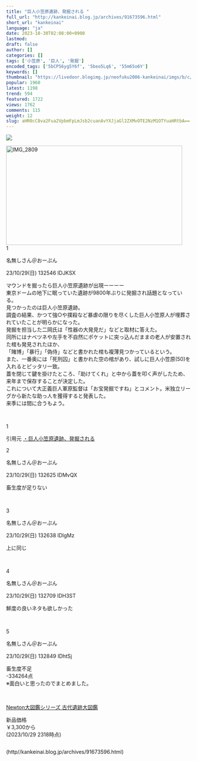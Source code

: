 ```yaml
---
title: "巨人小笠原遺跡、発掘される "
full_url: "http://kankeinai.blog.jp/archives/91673596.html"
short_url: "kankeinai"
language: "ja"
date: 2023-10-30T02:08:00+0900
lastmod: 
draft: false
author: []
categories: []
tags: ['小笠原', '巨人', '発掘']
encoded_tags: ['5bCP56yg5Y6f', '5beo5Lq6', '55m65o6Y']
keywords: []
thumbnail: "https://livedoor.blogimg.jp/neofuku2006-kankeinai/imgs/b/c/bca67f6a-s.jpg"
popular: 1960
latest: 1198
trend: 594
featured: 1722
views: 1762
comments: 115
weight: 12
slug: aHR0cC8va2Fua2VpbmFpLmJsb2cuanAvYXJjaGl2ZXMvOTE2NzM1OTYuaHRtbA==
---
```


![](https://livedoor.blogimg.jp/neofuku2006-kankeinai/imgs/b/c/bca67f6a-s.jpg)

<div><a href='https//livedoor.blogimg.jp/neofuku2006-kankeinai/imgs/b/c/bca67f6a.jpg' target='_blank'><img src='https//livedoor.blogimg.jp/neofuku2006-kankeinai/imgs/b/c/bca67f6a-s.jpg' width='480' height='270' alt='IMG_2809' id='108450350' class='pict'></a><br>1 <p>名無しさん＠おーぷん</p> <p> 23/10/29(日) 132546 IDJKSX</p> <p class='t_b'> マウンドを掘ったら巨人小笠原遺跡が出現ーーーー<br>東京ドームの地下に眠っていた遺跡が9800年ぶりに発掘され話題となっている。<br>見つかったのは巨人小笠原遺跡。<br>調査の結果、かつて強○や撲殺など暴虐の限りを尽くした巨人小笠原人が埋葬されていたことが明らかになった。<br>発掘を担当した二岡氏は「性器の大発見だ」などと取材に答えた。<br>同所にはナベツネや左手を不自然にポケットに突っ込んだままの老人が安置された棺も発見されたほか、<br>「賭博」「暴行」「偽侍」などと書かれた棺も複薄見つかっているという。<br>また、一番奥には「死刑囚」と書かれた空の棺があり、試しに巨人小笠原(50)を入れるとピッタリ一致。<br>蓋を閉じて鍵を掛けたところ、「助けてくれ」と中から蓋を叩く声がしたため、来年まで保存することが決定した。<br>これについて大正義巨人軍原監督は「お宝発掘ですね」とコメント。米独立リーグから新たな助っ人を獲得すると発表した。<br>来季には間に合うもよう。 </p><br> <p>1</p><p>引用元 <a href='http//2chspa.com/thread/livejupiter/1698553546' target='_blank'>・</a><a href='https//hayabusa.open2ch.net/test/read.cgi/livejupiter/1698553546/' target='_blank'>巨人小笠原遺跡、発掘される</a></p><p class='t_h'>2 <p>名無しさん＠おーぷん</p> <p> 23/10/29(日) 132625 IDMvQX</p></p> <p class='t_b'> 畜生度が足りない </p><br> <p class='t_h'>3 <p>名無しさん＠おーぷん</p> <p> 23/10/29(日) 132638 IDlgMz</p></p> <p class='t_b'> 上に同じ </p><br> <p class='t_h'>4 <p>名無しさん＠おーぷん</p> <p> 23/10/29(日) 132709 IDH3ST</p></p> <p class='t_b'> 鮮度の良いネタも欲しかった </p><br> <p class='t_h'>5 <p>名無しさん＠おーぷん</p> <p> 23/10/29(日) 132849 IDhtSj</p></p> <p class='t_b'> 畜生度不足<br>-334264点 <br>※面白いと思ったのでまとめました。</p><br> <a href='https//px.a8.net/svt/ejp?a8mat=2BJK9W+3WIBJM+249K+BWGDT&a8ejpredirect=https%3A%2F%2Fwww.amazon.co.jp%2Fdp%2F4315525332%2F%3Ftag%3Da8-affi-264581-22' rel='nofollow'><img border='0' alt='' src='https//m.media-amazon.com/images/I/51WxWc9Hi4L._SS80_.jpg'></a><p><a href='https//px.a8.net/svt/ejp?a8mat=2BJK9W+3WIBJM+249K+BWGDT&a8ejpredirect=https%3A%2F%2Fwww.amazon.co.jp%2Fdp%2F4315525332%2F%3Ftag%3Da8-affi-264581-22' rel='nofollow'>Newton大図鑑シリーズ 古代遺跡大図鑑</a></p><p>新品価格<br>￥3,300から<br>(2023/10/29 2318時点)</p> <img border='0' width='1' height='1' src='https//www13.a8.net/0.gif?a8mat=2BJK9W+3WIBJM+249K+BWGDT' alt=''> </div>

(http//kankeinai.blog.jp/archives/91673596.html)
